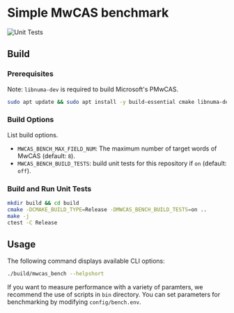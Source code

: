 # Simple MwCAS benchmark

![Unit Tests](https://github.com/dbgroup-nagoya-u/mwcas-benchmark/workflows/Unit%20Tests/badge.svg?branch=main)

## Build

### Prerequisites

Note: `libnuma-dev` is required to build Microsoft's PMwCAS.

```bash
sudo apt update && sudo apt install -y build-essential cmake libnuma-dev
```

### Build Options

List build options.

- `MWCAS_BENCH_MAX_FIELD_NUM`: The maximum number of target words of MwCAS (default: `8`).
- `MWCAS_BENCH_BUILD_TESTS`: build unit tests for this repository if `on` (default: `off`).

### Build and Run Unit Tests

```bash
mkdir build && cd build
cmake -DCMAKE_BUILD_TYPE=Release -DMWCAS_BENCH_BUILD_TESTS=on ..
make -j
ctest -C Release
```

## Usage

The following command displays available CLI options:

```bash
./build/mwcas_bench --helpshort
```

If you want to measure performance with a variety of paramters, we recommend the use of scripts in `bin` directory. You can set parameters for benchmarking by modifying `config/bench.env`.
